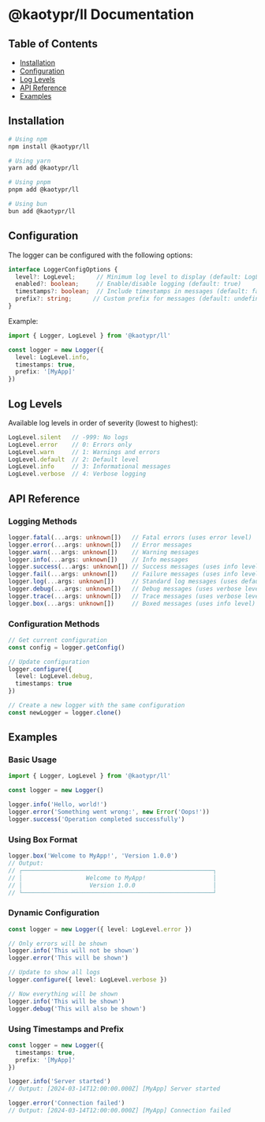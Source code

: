 # @kaotypr/ll Documentation

## Table of Contents
- [Installation](#installation)
- [Configuration](#configuration)
- [Log Levels](#log-levels)
- [API Reference](#api-reference)
- [Examples](#examples)

## Installation

```bash
# Using npm
npm install @kaotypr/ll

# Using yarn
yarn add @kaotypr/ll

# Using pnpm
pnpm add @kaotypr/ll

# Using bun
bun add @kaotypr/ll
```

## Configuration

The logger can be configured with the following options:

```typescript
interface LoggerConfigOptions {
  level?: LogLevel;      // Minimum log level to display (default: LogLevel.default)
  enabled?: boolean;     // Enable/disable logging (default: true)
  timestamps?: boolean;  // Include timestamps in messages (default: false)
  prefix?: string;      // Custom prefix for messages (default: undefined)
}
```

Example:
```typescript
import { Logger, LogLevel } from '@kaotypr/ll'

const logger = new Logger({
  level: LogLevel.info,
  timestamps: true,
  prefix: '[MyApp]'
})
```

## Log Levels

Available log levels in order of severity (lowest to highest):

```typescript
LogLevel.silent   // -999: No logs
LogLevel.error    // 0: Errors only
LogLevel.warn     // 1: Warnings and errors
LogLevel.default  // 2: Default level
LogLevel.info     // 3: Informational messages
LogLevel.verbose  // 4: Verbose logging
```

## API Reference

### Logging Methods

```typescript
logger.fatal(...args: unknown[])   // Fatal errors (uses error level)
logger.error(...args: unknown[])   // Error messages
logger.warn(...args: unknown[])    // Warning messages
logger.info(...args: unknown[])    // Info messages
logger.success(...args: unknown[]) // Success messages (uses info level)
logger.fail(...args: unknown[])    // Failure messages (uses info level)
logger.log(...args: unknown[])     // Standard log messages (uses default level)
logger.debug(...args: unknown[])   // Debug messages (uses verbose level)
logger.trace(...args: unknown[])   // Trace messages (uses verbose level)
logger.box(...args: unknown[])     // Boxed messages (uses info level)
```

### Configuration Methods

```typescript
// Get current configuration
const config = logger.getConfig()

// Update configuration
logger.configure({
  level: LogLevel.debug,
  timestamps: true
})

// Create a new logger with the same configuration
const newLogger = logger.clone()
```

## Examples

### Basic Usage

```typescript
import { Logger, LogLevel } from '@kaotypr/ll'

const logger = new Logger()

logger.info('Hello, world!')
logger.error('Something went wrong:', new Error('Oops!'))
logger.success('Operation completed successfully')
```

### Using Box Format

```typescript
logger.box('Welcome to MyApp!', 'Version 1.0.0')
// Output:
// ┌──────────────────────────────────────────────────────┐
// │                  Welcome to MyApp!                   │
// │                   Version 1.0.0                      │
// └──────────────────────────────────────────────────────┘
```

### Dynamic Configuration

```typescript
const logger = new Logger({ level: LogLevel.error })

// Only errors will be shown
logger.info('This will not be shown')
logger.error('This will be shown')

// Update to show all logs
logger.configure({ level: LogLevel.verbose })

// Now everything will be shown
logger.info('This will be shown')
logger.debug('This will also be shown')
```

### Using Timestamps and Prefix

```typescript
const logger = new Logger({
  timestamps: true,
  prefix: '[MyApp]'
})

logger.info('Server started')
// Output: [2024-03-14T12:00:00.000Z] [MyApp] Server started

logger.error('Connection failed')
// Output: [2024-03-14T12:00:00.000Z] [MyApp] Connection failed
``` 